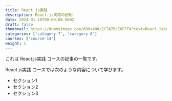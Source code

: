 ```yaml
---
title: React.js実践
description: React.js実践の説明
date: 2024-01-10T00:00:00.000Z
draft: false
thumbnail: https://dummyimage.com/600x400/2C7A7B/E6FFFA?text=React.js%E5%AE%9F%E8%B7%B5
categories: ['category-7', 'category-8']
courses: ['course-14']
weight: 1
---
```


これは React.js実践 コースの記事の一覧です。

  React.js実践 コースでは次のような内容について学びます。

  - セクション1
  - セクション2
  - セクション3